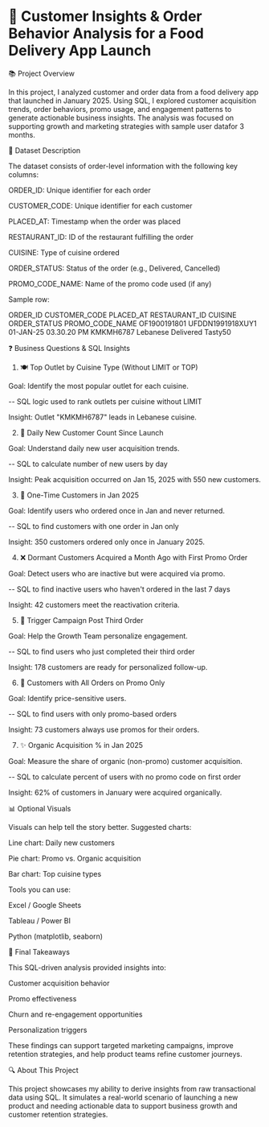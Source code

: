 # 🍔 Customer Insights & Order Behavior Analysis for a Food Delivery App Launch
📚 Project Overview

In this project, I analyzed customer and order data from a food delivery app that launched in January 2025. Using SQL, I explored customer acquisition trends, order behaviors, promo usage, and engagement patterns to generate actionable business insights. The analysis was focused on supporting growth and marketing strategies with sample user datafor 3 months.

📂 Dataset Description

The dataset consists of order-level information with the following key columns:

ORDER_ID: Unique identifier for each order

CUSTOMER_CODE: Unique identifier for each customer

PLACED_AT: Timestamp when the order was placed

RESTAURANT_ID: ID of the restaurant fulfilling the order

CUISINE: Type of cuisine ordered

ORDER_STATUS: Status of the order (e.g., Delivered, Cancelled)

PROMO_CODE_NAME: Name of the promo code used (if any)

Sample row:

ORDER_ID           CUSTOMER_CODE        PLACED_AT                 RESTAURANT_ID   CUISINE   ORDER_STATUS   PROMO_CODE_NAME
OF1900191801       UFDDN1991918XUY1     01-JAN-25 03.30.20 PM     KMKMH6787       Lebanese  Delivered       Tasty50

❓ Business Questions & SQL Insights

1. 🍽️ Top Outlet by Cuisine Type (Without LIMIT or TOP)

Goal: Identify the most popular outlet for each cuisine.

-- SQL logic used to rank outlets per cuisine without LIMIT

Insight: Outlet "KMKMH6787" leads in Lebanese cuisine.

2. 📅 Daily New Customer Count Since Launch

Goal: Understand daily new user acquisition trends.

-- SQL to calculate number of new users by day

Insight: Peak acquisition occurred on Jan 15, 2025 with 550 new customers.

3. 🤔 One-Time Customers in Jan 2025

Goal: Identify users who ordered once in Jan and never returned.

-- SQL to find customers with one order in Jan only

Insight: 350 customers ordered only once in January 2025.

4. ❌ Dormant Customers Acquired a Month Ago with First Promo Order

Goal: Detect users who are inactive but were acquired via promo.

-- SQL to find inactive users who haven't ordered in the last 7 days

Insight: 42 customers meet the reactivation criteria.

5. 🎉 Trigger Campaign Post Third Order

Goal: Help the Growth Team personalize engagement.

-- SQL to find users who just completed their third order

Insight: 178 customers are ready for personalized follow-up.

6. 🤑 Customers with All Orders on Promo Only

Goal: Identify price-sensitive users.

-- SQL to find users with only promo-based orders

Insight: 73 customers always use promos for their orders.

7. ✨ Organic Acquisition % in Jan 2025

Goal: Measure the share of organic (non-promo) customer acquisition.

-- SQL to calculate percent of users with no promo code on first order

Insight: 62% of customers in January were acquired organically.

📊 Optional Visuals

Visuals can help tell the story better. Suggested charts:

Line chart: Daily new customers

Pie chart: Promo vs. Organic acquisition

Bar chart: Top cuisine types

Tools you can use:

Excel / Google Sheets

Tableau / Power BI

Python (matplotlib, seaborn)

🎯 Final Takeaways

This SQL-driven analysis provided insights into:

Customer acquisition behavior

Promo effectiveness

Churn and re-engagement opportunities

Personalization triggers

These findings can support targeted marketing campaigns, improve retention strategies, and help product teams refine customer journeys.

🔍 About This Project

This project showcases my ability to derive insights from raw transactional data using SQL. It simulates a real-world scenario of launching a new product and needing actionable data to support business growth and customer retention strategies.

